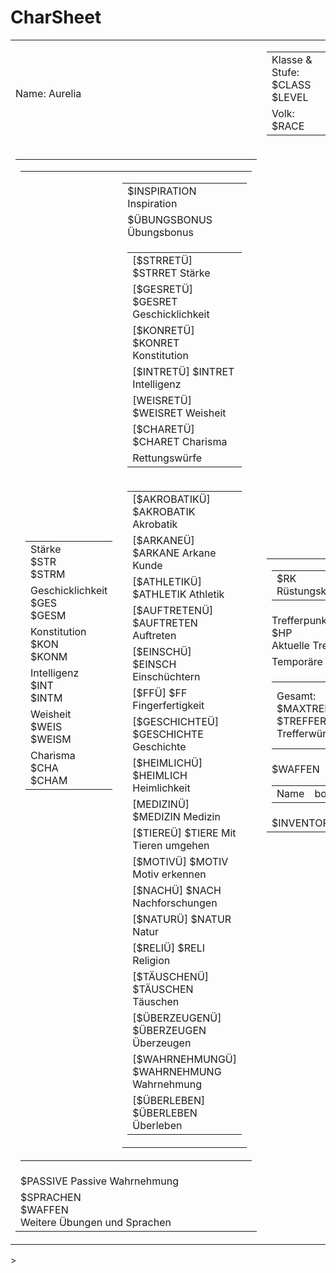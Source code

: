 # CharSheet
<table>
    <tr>
        <td>Name: Aurelia</td>
        <td>
            <table>
                <tr>
                    <td>
                    Klasse & Stufe: $CLASS $LEVEL
                    </td>
                    <td>
                    Hintergrund: $BACKGROUND
                    </td>
                    <td>
                    Spielername: $PLAYER
                    </td>
                </tr>
                <tr>
                    <td>
                    Volk: $RACE
                    </td>
                    <td>
                    Gesinnung: $ALIGNMENT
                    </td>
                    <td>
                    Exp: $EXP
                    </td>
                </tr>
            </table>
        </td>
    </tr>
    <tr>
        <td><table><tr><td><table><tr><td><table><tr><td>Stärke<br/>$STR<br/>$STRM</td></tr>
<tr>
<td>
Geschicklichkeit<br/>$GES<br/>$GESM
</td>
</tr>
<tr>
<td>
Konstitution<br/>$KON<br/>$KONM
</td>
</tr>
<tr>
<td>
Intelligenz<br/>$INT<br/>$INTM
</td>
</tr>
<tr>
<td>
Weisheit<br/>$WEIS<br/>$WEISM
</td>
</tr>
<tr>
<td>
Charisma<br/>$CHA<br/>$CHAM
</td>
</tr>
</table>
</td>
<td>
<table>
<tr>
<td>$INSPIRATION Inspiration</td>
</tr>
<tr><td>$ÜBUNGSBONUS Übungsbonus</td></tr>
<tr><td>
<table>
<tr><td>[$STRRETÜ] $STRRET Stärke</td></tr>
<tr><td>[$GESRETÜ] $GESRET Geschicklichkeit</td></tr>
<tr><td>[$KONRETÜ] $KONRET Konstitution</td></tr>
<tr><td>[$INTRETÜ] $INTRET Intelligenz</td></tr>
<tr><td>[WEISRETÜ] $WEISRET Weisheit</td></tr>
<tr><td>[$CHARETÜ] $CHARET Charisma</td></tr>
<tr><td>Rettungswürfe</td></tr>
</table>
</td>
</tr>
<tr><td><table>
<tr><td>[$AKROBATIKÜ] $AKROBATIK Akrobatik</td></tr>
<tr><td>[$ARKANEÜ] $ARKANE Arkane Kunde</td></tr>
<tr><td>[$ATHLETIKÜ] $ATHLETIK Athletik</td></tr>
<tr><td>[$AUFTRETENÜ] $AUFTRETEN Auftreten</td></tr>
<tr><td>[$EINSCHÜ] $EINSCH Einschüchtern</td></tr>
<tr><td>[$FFÜ] $FF Fingerfertigkeit</td></tr>
<tr><td>[$GESCHICHTEÜ] $GESCHICHTE Geschichte</td></tr>
<tr><td>[$HEIMLICHÜ] $HEIMLICH Heimlichkeit</td></tr>
<tr><td>[MEDIZINÜ] $MEDIZIN Medizin</td></tr>
<tr><td>[$TIEREÜ] $TIERE Mit Tieren umgehen</td></tr>
<tr><td>[$MOTIVÜ] $MOTIV Motiv erkennen</td></tr>
<tr><td>[$NACHÜ] $NACH Nachforschungen</td></tr>
<tr><td>[$NATURÜ] $NATUR Natur</td></tr>
<tr><td>[$RELIÜ] $RELI Religion</td></tr>
<tr><td>[$TÄUSCHENÜ] $TÄUSCHEN Täuschen</td></tr>
<tr><td>[$ÜBERZEUGENÜ] $ÜBERZEUGEN Überzeugen</td></tr>
<tr><td>[$WAHRNEHMUNGÜ] $WAHRNEHMUNG Wahrnehmung</td></tr>
<tr><td>[$ÜBERLEBEN] $ÜBERLEBEN Überleben</td></tr>
</table></td></tr>
</table>
</td></tr>
</table>
</td>
</tr>
<tr><td>$PASSIVE Passive Wahrnehmung</td></tr>
<tr><td>
$SPRACHEN<br/>
$WAFFEN<br/>
Weitere Übungen und Sprachen
</td></tr>
</table></td>
<td><table><tr><td><table><tr><td>$RK Rüstungsklasse</td><td>$INIT Initiative</td><td>$BEWEGUNG Bewegungsrate</td></tr></table>
</td>
</tr>
<tr><td>Trefferpunkte Maximum $MAXHP<br/>$HP<br/>Aktuelle Trefferpunkte</td></tr>
<tr><td>Temporäre Trefferpunkte: $TEMPHP</td></tr>
<tr><td><table><tr><td>Gesamt: $MAXTREFFERW<br/>$TREFFERW<br/>Trefferwürfel</td><td>Erfolge [$DEATHSAVESUC]<br/>
Fehlschläge [$DEATHSAVEFAIL]<br/>Todesrettungswürfe</td></tr></table>
</td></tr>
<tr><td><table><tr><td>Name</td><td>bonus</td><td>Schaden/Art</td></tr> 
$WAFFEN
</table>
</td></tr>
<tr><td>$INVENTORY</td></tr></table>
</td>

<td>
<table><tr><td>
$PERSÖNLICH<br/>
Persönlichkeitsmerkmale
</td></tr>
<tr><td>
$IDEAL<br/>Ideale
</td></tr>
<tr><td>
$BINDUNG<br/>
Bindungen
</td></tr>
<tr><td>
$MAKEL<br/>
Makel
</td></tr>
<tr><td>
$MERKMALE
<br/>Merkmale
</td></tr>
</table>
</td>
    </tr>
</table>>